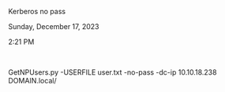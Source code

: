 Kerberos no pass

Sunday, December 17, 2023

2:21 PM

 

GetNPUsers.py -USERFILE user.txt -no-pass -dc-ip 10.10.18.238 DOMAIN.local/
